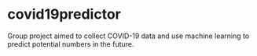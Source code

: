 # covid19predictor
Group project aimed to collect COVID-19 data and use machine learning to predict potential numbers in the future.
